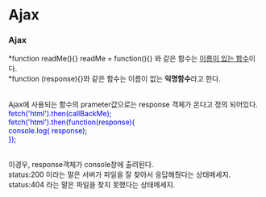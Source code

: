 # Ajax
<p>
   <h3>Ajax</h3>
   *function readMe(){} 
    readMe = function(){} 와 같은 함수는 <u>이름이 있는 함수</u>이다. <br>
   *function (response){}와 같은 함수는 이름이 없는 <strong>익명함수</strong>라고 한다. <br><br>
   
   Ajax에 사용되는 함수의 prameter값으로는 response 객체가 온다고 정의 되어있다.<br>
   <span style="color:blue;">
   fetch('html').then(callBackMe);<br>
      fetch('html').then(function(response){<br>
        console.log( response);<br>
      });
   </span><br><br>
   
   이경우, response객체가 console창에 출려된다. <br>
   status:200 이라는 말은 서버가 파일을 잘 찾아서 응답해줬다는 상태메세지.<br>
   status:404 라는 말은 파일을 찾지 못했다는 상태메세지.<br>
</p>
